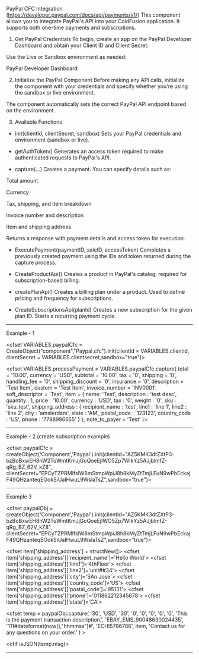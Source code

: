 PayPal CFC Integration (https://developer.paypal.com/docs/api/payments/v1/)
This component allows you to integrate PayPal's API into your ColdFusion application. It supports both one-time payments and subscriptions.

1. Get PayPal Credentials
  To begin, create an app on the PayPal Developer Dashboard and obtain your Client ID and Client Secret:

  Use the Live or Sandbox environment as needed:

  PayPal Developer Dashboard

2. Initialize the PayPal Component
  Before making any API calls, initialize the component with your credentials and specify whether you're using the sandbox or live environment.

  The component automatically sets the correct PayPal API endpoint based on the environment.

3. Available Functions
  - init(clientId, clientSecret, sandbox)
  Sets your PayPal credentials and environment (sandbox or live).

  - getAuthToken()
  Generates an access token required to make authenticated requests to PayPal's API.

  - capture(...)
  Creates a payment. You can specify details such as:

  Total amount

  Currency

  Tax, shipping, and item breakdown

  Invoice number and description

  Item and shipping address

  Returns a response with payment details and access token for execution.

  - ExecutePayment(paymentID, saleID, accessToken)
  Completes a previously created payment using the IDs and token returned during the capture process.

  - CreateProductApi()
  Creates a product in PayPal's catalog, required for subscription-based billing.

  - createPlanApi()
  Creates a billing plan under a product. Used to define pricing and frequency for subscriptions.

  - CreateSubscriptionsApi(planId)
  Creates a new subscription for the given plan ID. Starts a recurring payment cycle.


-------------------------------------------------------------------------
Example - 1 


<!---
Replace <clientid> and <clientsecret> with your account values
sandbox = true, in case you are testing in sandbox mode else remove this argument
 --->

<cfparam name="VARIABLES.clientid" default="AZ5KMK3dtZXtP3-bzBoBxwEH8hW2TuWmtKmJjGoQoeEjIWO5Zp7WIkYz5AJjblmfZ-qRg_BZ_62V_kZ8">
<cfparam name="VARIABLES.clientsecret" default="EPCyTZPRMIfslW8mStmpWpiJ8h8kMyZtTmjLFuN9wPbEckajF49QHzanteqEOokSiUaIHwuL9WsIaTsZ">

<cfset VARIABLES.paypalCfc = CreateObject("component","Paypal.cfc").init(clientId = VARIABLES.clientid, clientSecret = VARIABLES.clientsecret,sandbox="true")> 

<cfset VARIABLES.processPayment = VARIABLES.paypalCfc.capture(
    total = '10.00',
    currency = 'USD',
    subtotal = '10.00',
    tax  = '0',
    shipping = '0',
    handling_fee = '0',
    shipping_discount = '0',
    insurance = '0',
    description = 'Test Item',
    custom = 'Test Item',
    invoice_number = 'INV0001',
    soft_descriptor = 'Test',
    item = {
        name: 'Test',
        description : 'test desc',
        quantity : 1,
        price : '10.00',
        currency : 'USD',
        tax : '0',
        weight : '0',
        sku : 'sku_test',
        shipping_address : {
            recipient_name : 'test',
            line1 : 'line 1',
            line2 : 'line 2',
            city : 'amsterdam',
            state : 'AM',
            postal_code : '123123',
            country_code : 'US',
            phone : '7788996655'
        }
    },
    note_to_payer = 'Test'
)>

<cfset cookie.paypal_token = VARIABLES.processPayment.ACCESSTOKEN>

<cfset redirect_url = deserializeJSON(VARIABLES.processPayment.msg).links[2].href>

<cflocation  url="#redirect_url#">

-------------------------------------------------------------------------

Example - 2 (create subscription example)


<cfset paypalCfc	=	createObject('Component','Paypal').init(clientId="AZ5KMK3dtZXtP3-bzBoBxwEH8hW2TuWmtKmJjGoQoeEjIWO5Zp7WIkYz5AJjblmfZ-qRg_BZ_62V_kZ8",
clientSecret="EPCyTZPRMIfslW8mStmpWpiJ8h8kMyZtTmjLFuN9wPbEckajF49QHzanteqEOokSiUaIHwuL9WsIaTsZ",sandbox="true")>

<!--- Create Product id --->
<cfset getProduct = paypalCfc.CreateProductApi()>


<cfset getProductId = "#deserializeJSON(getProduct.filecontent).id#">

<!--- create Plan id --->
<cfset getPlan = paypalCfc.createPlanApi(getProductId)>

<cfset planId = "#deserializeJSON(getPlan.filecontent).id#">

<!--- create Subscription --->
<cfset getSubscriptions = paypalCfc.CreateSubscriptionsApi(planId)>

<!--- result --->
<cfdump var="#getSubscriptions#">


-------------------------------------------------------------------------

Example 3 


<cfset paypalObj	=	createObject('Component','Paypal').init(clientId="AZ5KMK3dtZXtP3-bzBoBxwEH8hW2TuWmtKmJjGoQoeEjIWO5Zp7WIkYz5AJjblmfZ-qRg_BZ_62V_kZ8",
clientSecret="EPCyTZPRMIfslW8mStmpWpiJ8h8kMyZtTmjLFuN9wPbEckajF49QHzanteqEOokSiUaIHwuL9WsIaTsZ",sandbox="true")>

<cfset item = structNew()>
<cfset item['name']='hat'>
<cfset item['description']='Test Order'>
<cfset item['quantity']='3'>
<cfset item['price']='10'>
<cfset item['tax']='0'>
<cfset item['sku']='1'>
<cfset item['currency']='USD'>

<cfset item['shipping_address'] = structNew()>
<cfset item['shipping_address']['recipient_name']='Hello World'>
<cfset item['shipping_address']['line1']='4thFloor'>
<cfset item['shipping_address']['line2']='unit##34'>
<cfset item['shipping_address']['city']='SAn Jose'>
<cfset item['shipping_address']['country_code']='US'>
<cfset item['shipping_address']['postal_code']='95131'>
<cfset item['shipping_address']['phone']='011862212345678'>
<cfset item['shipping_address']['state']='CA'>

<cfset temp = paypalObj.capture(
'30',
'USD',
'30',
'0',
'0',
'0',
'0',
'0',
'This is the payment transaction description.',
'EBAY_EMS_90048630024435',
'111#dateformat(now(),"hhmmss")#',
'ECHI5786786',
item,
'Contact us for any questions on your order.'
) >

<cfif isJSON(temp.msg)>
<cfset response = deSerializeJSON(temp.msg)>
<cfelse>
<cfset response = temp.msg>
</cfif>
<cfset cookie.token = temp.accessToken>
<cfset session.paypal_token = temp.accessToken>

<cflocation url="#response.links[2].href#" addtoken="no">


-------------------------------------------------------------------------